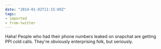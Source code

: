 ```yaml
---
date: "2014-01-02T11:15:09Z"
tags:
- imported
- from-twitter
---
```

Haha\! People who had their phone numbers leaked on snapchat are getting PPI cold calls. They're obviously enterprising folk, but seriously.
